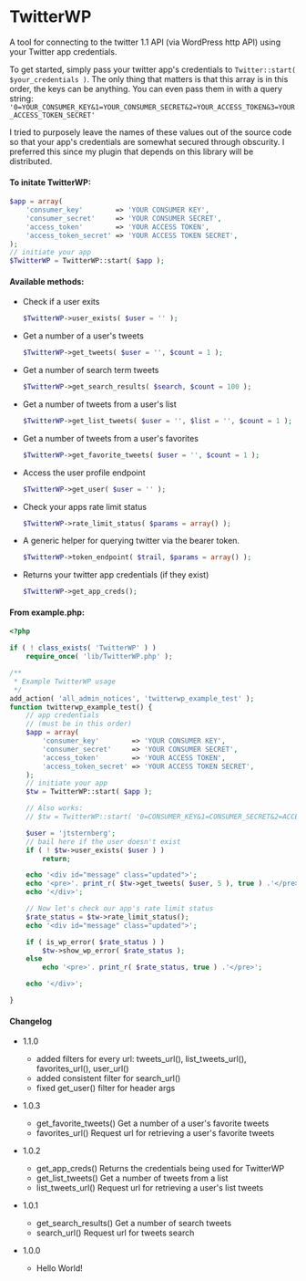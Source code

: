 TwitterWP
=========

A tool for connecting to the twitter 1.1 API (via WordPress http API) using your Twitter app credentials.

To get started, simply pass your twitter app's credentials to `Twitter::start( $your_credentials )`.
The only thing that matters is that this array is in this order, the keys can be anything. You can even pass them in with a query string:
`'0=YOUR_CONSUMER_KEY&1=YOUR_CONSUMER_SECRET&2=YOUR_ACCESS_TOKEN&3=YOUR_ACCESS_TOKEN_SECRET'`

I tried to purposely leave the names of these values out of the source code so that your app's credentials are somewhat secured through obscurity. I preferred this since my plugin that depends on this library will be distributed.

#### To initate TwitterWP:
```php
$app = array(
	'consumer_key'        => 'YOUR CONSUMER KEY',
	'consumer_secret'     => 'YOUR CONSUMER SECRET',
	'access_token'        => 'YOUR ACCESS TOKEN',
	'access_token_secret' => 'YOUR ACCESS TOKEN SECRET',
);
// initiate your app
$TwitterWP = TwitterWP::start( $app );
```

#### Available methods:

* Check if a user exits
	```php
	$TwitterWP->user_exists( $user = '' );
	```

* Get a number of a user's tweets
	```php
	$TwitterWP->get_tweets( $user = '', $count = 1 );
	```

* Get a number of search term tweets
	```php
	$TwitterWP->get_search_results( $search, $count = 100 );
	```

* Get a number of tweets from a user's list
	```php
	$TwitterWP->get_list_tweets( $user = '', $list = '', $count = 1 );
	```

* Get a number of tweets from a user's favorites
	```php
	$TwitterWP->get_favorite_tweets( $user = '', $count = 1 );
	```

* Access the user profile endpoint
	```php
	$TwitterWP->get_user( $user = '' );
	```

* Check your apps rate limit status
	```php
	$TwitterWP->rate_limit_status( $params = array() );
	```

* A generic helper for querying twitter via the bearer token.
	```php
	$TwitterWP->token_endpoint( $trail, $params = array() );
	```

* Returns your twitter app credentials (if they exist)
	```php
	$TwitterWP->get_app_creds();
	```

#### From example.php:
```php
<?php

if ( ! class_exists( 'TwitterWP' ) )
	require_once( 'lib/TwitterWP.php' );

/**
 * Example TwitterWP usage
 */
add_action( 'all_admin_notices', 'twitterwp_example_test' );
function twitterwp_example_test() {
	// app credentials
	// (must be in this order)
	$app = array(
		'consumer_key'        => 'YOUR CONSUMER KEY',
		'consumer_secret'     => 'YOUR CONSUMER SECRET',
		'access_token'        => 'YOUR ACCESS TOKEN',
		'access_token_secret' => 'YOUR ACCESS TOKEN SECRET',
	);
	// initiate your app
	$tw = TwitterWP::start( $app );

	// Also works:
	// $tw = TwitterWP::start( '0=CONSUMER_KEY&1=CONSUMER_SECRET&2=ACCESS_TOKEN&3=ACCESS_TOKEN_SECRET' );

	$user = 'jtsternberg';
	// bail here if the user doesn't exist
	if ( ! $tw->user_exists( $user ) )
		return;

	echo '<div id="message" class="updated">';
	echo '<pre>'. print_r( $tw->get_tweets( $user, 5 ), true ) .'</pre>';
	echo '</div>';

	// Now let's check our app's rate limit status
	$rate_status = $tw->rate_limit_status();
	echo '<div id="message" class="updated">';

	if ( is_wp_error( $rate_status ) )
		$tw->show_wp_error( $rate_status );
	else
		echo '<pre>'. print_r( $rate_status, true ) .'</pre>';

	echo '</div>';

}
```

#### Changelog

* 1.1.0
	* added filters for every url: tweets_url(), list_tweets_url(), favorites_url(), user_url()
	* added consistent filter for search_url()
	* fixed get_user() filter for header args

* 1.0.3
	* get_favorite_tweets() Get a number of a user's favorite tweets
	* favorites_url() Request url for retrieving a user's favorite tweets

* 1.0.2
	* get_app_creds() Returns the credentials being used for TwitterWP
	* get_list_tweets() Get a number of tweets from a list
	* list_tweets_url() Request url for retrieving a user's list tweets

* 1.0.1
	* get_search_results() Get a number of search tweets
	* search_url() Request url for tweets search

* 1.0.0
	* Hello World!
